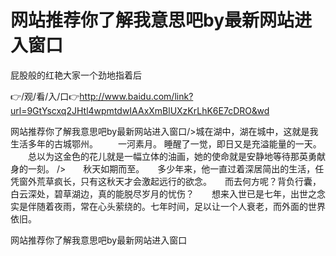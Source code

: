# 网站推荐你了解我意思吧by最新网站进入窗口
屁股般的红艳大家一个劲地指着后

👉/观/看/入/口👉http://www.baidu.com/link?url=9GtYscxq2JHtl4wpmtdwIAAxXmBlUXzKrLhK6E7cDRO&wd

网站推荐你了解我意思吧by最新网站进入窗口/>城在湖中，湖在城中，这就是我生活多年的古城鄂州。
　　一河素月。
	睡醒了一觉，即日又是充溢能量的一天。
　　总以为这金色的花儿就是一幅立体的油画，她的使命就是安静地等待那英勇献身的一刻。
/>　　秋天如期而至。　　多少年来，他一直过着深居简出的生活，任凭窗外荒草疯长，只有这秋天才会激起远行的欲念。　　而去何方呢？背负行囊，白云深处，碧草湖边，真的能脱尽岁月的忧伤？　　想来入世已是七年，出世之念实是伴随着夜雨，常在心头萦绕的。七年时间，足以让一个人衰老，而外面的世界依旧。

网站推荐你了解我意思吧by最新网站进入窗口
